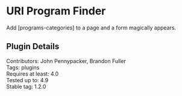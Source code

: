 # URI Program Finder

Add [programs-categories] to a page and a form magically appears.

## Plugin Details 

Contributors: John Pennypacker, Brandon Fuller  
Tags: plugins  
Requires at least: 4.0  
Tested up to: 4.9  
Stable tag: 1.2.0  